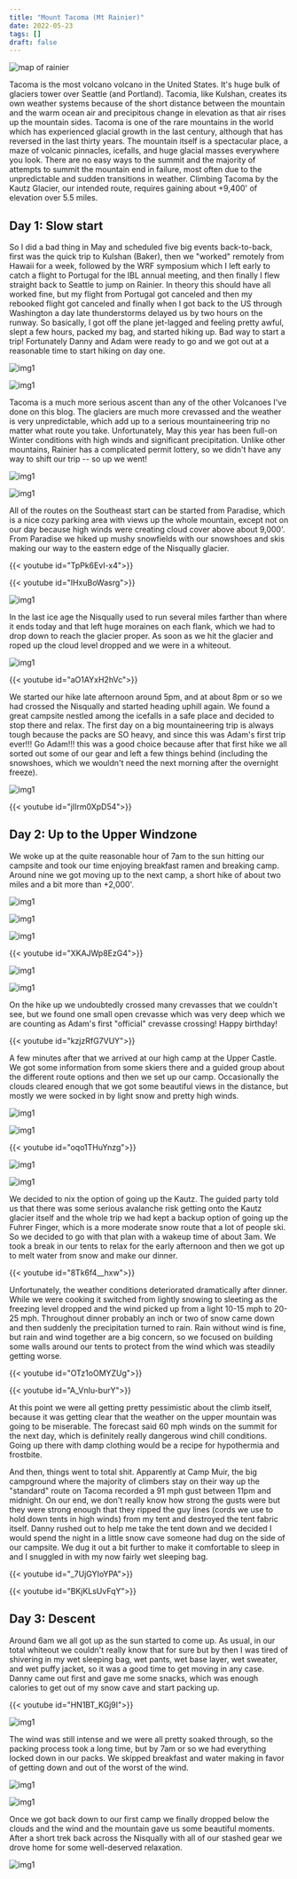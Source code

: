 ```yaml
---
title: "Mount Tacoma (Mt Rainier)"
date: 2022-05-23
tags: []
draft: false
---
```


![map of rainier](/static/maps/rainier_kautz.png)

Tacoma is the most volcano volcano in the United States. It's huge bulk of glaciers tower over Seattle (and Portland). Tacomia, like Kulshan, creates its own weather systems because of the short distance between the mountain and the warm ocean air and precipitous change in elevation as that air rises up the mountain sides. Tacoma is one of the rare mountains in the world which has experienced glacial growth in the last century, although that has reversed in the last thirty years. The mountain itself is a spectacular place, a maze of volcanic pinnacles, icefalls, and huge glacial masses everywhere you look. There are no easy ways to the summit and the majority of attempts to summit the mountain end in failure, most often due to the unpredictable and sudden transitions in weather. Climbing Tacoma by the Kautz Glacier, our intended route, requires gaining about +9,400' of elevation over 5.5 miles. 

## Day 1: Slow start

So I did a bad thing in May and scheduled five big events back-to-back, first was the quick trip to Kulshan (Baker), then we "worked" remotely from Hawaii for a week, followed by the WRF symposium which I left early to catch a flight to Portugal for the IBL annual meeting, and then finally I flew straight back to Seattle to jump on Rainier. In theory this should have all worked fine, but my flight from Portugal got canceled and then my rebooked flight got canceled and finally when I got back to the US through Washington a day late thunderstorms delayed us by two hours on the runway. So basically, I got off the plane jet-lagged and feeling pretty awful, slept a few hours, packed my bag, and started hiking up. Bad way to start a trip! Fortunately Danny and Adam were ready to go and we got out at a reasonable time to start hiking on day one. 

![img1](/static/rainier22/IMG_0819.png)

![img1](/static/rainier22/IMG_0820.png)

Tacoma is a much more serious ascent than any of the other Volcanoes I've done on this blog. The glaciers are much more crevassed and the weather is very unpredictable, which add up to a serious mountaineering trip no matter what route you take. Unfortunately, May this year has been full-on Winter conditions with high winds and significant precipitation. Unlike other mountains, Rainier has a complicated permit lottery, so we didn't have any way to shift our trip -- so up we went! 

![img1](/static/rainier22/IMG_0822.png)

![img1](/static/rainier22/IMG_0823.png)

All of the routes on the Southeast start can be started from Paradise, which is a nice cozy parking area with views up the whole mountain, except not on our day because high winds were creating cloud cover above about 9,000'. From Paradise we hiked up mushy snowfields with our snowshoes and skis making our way to the eastern edge of the Nisqually glacier. 

{{< youtube id="TpPk6EvI-x4">}}<space>

{{< youtube id="IHxuBoWasrg">}}<space>

![img1](/static/rainier22/IMG_1586.jpg)

In the last ice age the Nisqually used to run several miles farther than where it ends today and that left huge moraines on each flank, which we had to drop down to reach the glacier proper. As soon as we hit the glacier and roped up the cloud level dropped and we were in a whiteout.

![img1](/static/rainier22/IMG_0826.png)

{{< youtube id="aO1AYxH2hVc">}}<space>

We started our hike late afternoon around 5pm, and at about 8pm or so we had crossed the Nisqually and started heading uphill again. We found a great campsite nestled among the icefalls in a safe place and decided to stop there and relax. The first day on a big mountaineering trip is always tough because the packs are SO heavy, and since this was Adam's first trip ever!!! Go Adam!!! this was a good choice because after that first hike we all sorted out some of our gear and left a few things behind (including the snowshoes, which we wouldn't need the next morning after the overnight freeze). 

![img1](/static/rainier22/IMG_0829.png)

{{< youtube id="jIIrm0XpD54">}}<space>

## Day 2: Up to the Upper Windzone

We woke up at the quite reasonable hour of 7am to the sun hitting our campsite and took our time enjoying breakfast ramen and breaking camp. Around nine we got moving up to the next camp, a short hike of about two miles and a bit more than +2,000'. 

![img1](/static/rainier22/IMG_0830.png)

![img1](/static/rainier22/IMG_0833.png)

![img1](/static/rainier22/IMG_0834.png)

{{< youtube id="XKAJWp8EzG4">}}<space>

![img1](/static/rainier22/IMG_0835.png)

![img1](/static/rainier22/20220524_094508.jpg)

On the hike up we undoubtedly crossed many crevasses that we couldn't see, but we found one small open crevasse which was very deep which we are counting as Adam's first "official" crevasse crossing! Happy birthday! 

{{< youtube id="kzjzRfG7VUY">}}<space>

A few minutes after that we arrived at our high camp at the Upper Castle. We got some information from some skiers there and a guided group about the different route options and then we set up our camp. Occasionally the clouds cleared enough that we got some beautiful views in the distance, but mostly we were socked in by light snow and pretty high winds. 

![img1](/static/rainier22/IMG_0840.png)

![img1](/static/rainier22/IMG_0838.png)

{{< youtube id="oqo1THuYnzg">}}<space>

![img1](/static/rainier22/20220524_121907.jpg)

![img1](/static/rainier22/IMG_1610.jpg)

We decided to nix the option of going up the Kautz. The guided party told us that there was some serious avalanche risk getting onto the Kautz glacier itself and the whole trip we had kept a backup option of going up the Fuhrer Finger, which is a more moderate snow route that a lot of people ski. So we decided to go with that plan with a wakeup time of about 3am. We took a break in our tents to relax for the early afternoon and then we got up to melt water from snow and make our dinner.

{{< youtube id="8Tk6f4__hxw">}}<space>

Unfortunately, the weather conditions deteriorated dramatically after dinner. While we were cooking it switched from lightly snowing to sleeting as the freezing level dropped and the wind picked up from a light 10-15 mph to 20-25 mph. Throughout dinner probably an inch or two of snow came down and then suddenly the precipitation turned to rain. Rain without wind is fine, but rain and wind together are a big concern, so we focused on building some walls around our tents to protect from the wind which was steadily getting worse.

{{< youtube id="OTz1oOMYZUg">}}<space>

{{< youtube id="A_VnIu-burY">}}<space>

At this point we were all getting pretty pessimistic about the climb itself, because it was getting clear that the weather on the upper mountain was going to be miserable. The forecast said 60 mph winds on the summit for the next day, which is definitely really dangerous wind chill conditions. Going up there with damp clothing would be a recipe for hypothermia and frostbite. 

And then, things went to total shit. Apparently at Camp Muir, the big campground where the majority of climbers stay on their way up the "standard" route on Tacoma recorded a 91 mph gust between 11pm and midnight. On our end, we don't really know how strong the gusts were but they were strong enough that they ripped the guy lines (cords we use to hold down tents in high winds) from my tent and destroyed the tent fabric itself. Danny rushed out to help me take the tent down and we decided I would spend the night in a little snow cave someone had dug on the side of our campsite. We dug it out a bit further to make it comfortable to sleep in and I snuggled in with my now fairly wet sleeping bag. 

{{< youtube id="_7UjGYIoYPA">}}<space>

{{< youtube id="BKjKLsUvFqY">}}<space>

## Day 3: Descent

Around 6am we all got up as the sun started to come up. As usual, in our total whiteout we couldn't really know that for sure but by then I was tired of shivering in my wet sleeping bag, wet pants, wet base layer, wet sweater, and wet puffy jacket, so it was a good time to get moving in any case. Danny came out first and gave me some snacks, which was enough calories to get out of my snow cave and start packing up.

{{< youtube id="HN1BT_KGj9I">}}<space>

![img1](/static/rainier22/IMG_0852.png)

The wind was still intense and we were all pretty soaked through, so the packing process took a long time, but by 7am or so we had everything locked down in our packs. We skipped breakfast and water making in favor of getting down and out of the worst of the wind. 

![img1](/static/rainier22/IMG_0854.png)

![img1](/static/rainier22/IMG_0855.png)

Once we got back down to our first camp we finally dropped below the clouds and the wind and the mountain gave us some beautiful moments. After a short trek back across the Nisqually with all of our stashed gear we drove home for some well-deserved relaxation. 

![img1](/static/rainier22/IMG_0857.png)

